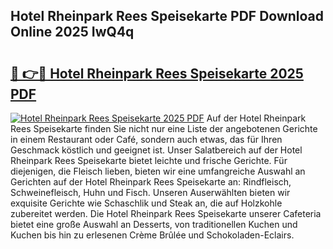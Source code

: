 ## Hotel Rheinpark Rees Speisekarte PDF Download Online 2025 IwQ4q

# <h2><a href="http://gc8svu.nevu.top/?p=Hotel+Rheinpark+Rees+Speisekarte">🔗 👉🔴 Hotel Rheinpark Rees Speisekarte 2025 PDF</a></h2>

[![Hotel Rheinpark Rees Speisekarte 2025 PDF](https://i.imgur.com/dBaPXMq.png)](http://gc8svu.nevu.top/?p=Hotel+Rheinpark+Rees+Speisekarte)
Auf der Hotel Rheinpark Rees Speisekarte finden Sie nicht nur eine Liste der angebotenen Gerichte in einem Restaurant oder Café, sondern auch etwas, das für Ihren Geschmack köstlich und geeignet ist. Unser Salatbereich auf der Hotel Rheinpark Rees Speisekarte bietet leichte und frische Gerichte. Für diejenigen, die Fleisch lieben, bieten wir eine umfangreiche Auswahl an Gerichten auf der Hotel Rheinpark Rees Speisekarte an: Rindfleisch, Schweinefleisch, Huhn und Fisch. Unseren Auserwählten bieten wir exquisite Gerichte wie Schaschlik und Steak an, die auf Holzkohle zubereitet werden. Die Hotel Rheinpark Rees Speisekarte unserer Cafeteria bietet eine große Auswahl an Desserts, von traditionellen Kuchen und Kuchen bis hin zu erlesenen Crème Brûlée und Schokoladen-Eclairs.
